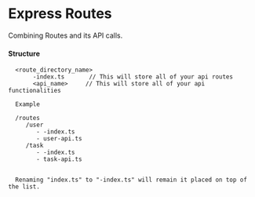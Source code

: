 # Express Routes
Combining Routes and its API calls.

#### Structure
````
  <route_directory_name>
       -index.ts       // This will store all of your api routes
       <api_name>     // This will store all of your api functionalities

  Example
  
  /routes
     /user
        - -index.ts
        - user-api.ts
     /task
        - -index.ts
        - task-api.ts   
        
        
  Renaming "index.ts" to "-index.ts" will remain it placed on top of the list. 
      
````